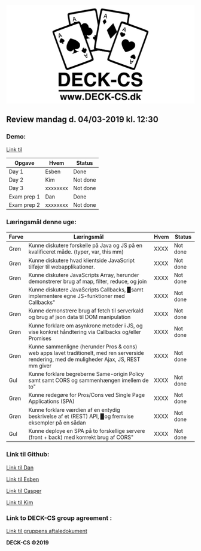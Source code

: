 <img src="Banner-top-DCS.png" width="700" align="center"/>  

## Review mandag d. 04/03-2019 kl. 12:30 ##

### Demo: ###
[Link til ](https://) 

Opgave | Hvem | Status | 
------------ | ------------- | ------------- 
Day 1 | Esben | Done 
Day 2 | Kim | Not done 
Day 3 | xxxxxxxx | Not done 
Exam prep 1 | Dan | Done 
Exam prep 2 | xxxxxxxx | Not done 

### Læringsmål denne uge:

Farve | Læringsmål | Hvem | Status
------------ | ------------- | ------------- | -------------
Grøn | Kunne diskutere forskelle på Java og JS på en kvalificeret måde. (typer, var, this mm) | XXXX | Not done
Grøn | Kunne diskutere hvad klientside JavaScript tilføjer til webapplikationer. | XXXX | Not done
Grøn | Kunne diskutere JavaScripts Array, herunder demonstrerer brug af map, filter, reduce, og join | XXXX | Not done
Grøn | Kunne diskutere JavaScripts Callbacks, ▉samt implementere egne JS-funktioner med Callbacks" | XXXX | Not done
Grøn | Kunne demonstrere brug af fetch til serverkald og brug af json data til DOM manipulation | XXXX | Not done
Grøn | Kunne forklare om asynkrone metoder i JS, og vise konkret  håndtering via Callbacks og/eller Promises | XXXX | Not done
Grøn | Kunne sammenligne (herunder Pros & cons) web apps lavet traditionelt, med ren serverside rendering, med de muligheder Ajax, JS, REST mm giver | XXXX | Not done
Gul | Kunne forklare begreberne Same-origin Policy samt samt CORS og sammenhængen imellem de to" | XXXX | Not done
Grøn | Kunne redegøre for Pros/Cons ved Single Page Applications (SPA) | XXXX | Not done
Grøn | Kunne forklare værdien af en entydig beskrivelse af et (REST) API, ▉og fremvise eksempler på en sådan | XXXX | Not done
Gul | Kunne deploye en SPA på to forskellige servere (front + back) med korrrekt brug af CORS" | XXXX | Not done

### Link til Github: ###
[Link til Dan](https://github.com/godlikecpu) 

[Link til Esben](https://github.com/Edunno) 

[Link til Casper](https://github.com/Marx02) 

[Link til Kim](https://github.com/KimHotDK) 

### Link to DECK-CS group agreement :
[Link til gruppens aftaledokument](https://docs.google.com/document/d/1uSLKk3kQAV3UQ0Y1XKtVFQ_YJ_gXrON00-IDqS8o5s4/edit?usp=sharing) 

**DECK-CS ©2019**
